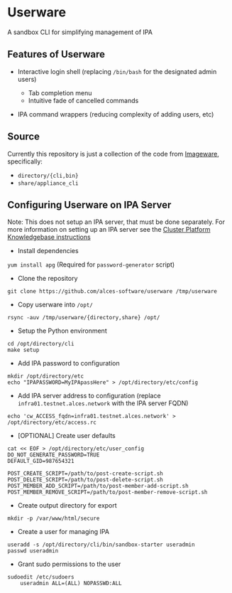 # Userware
A sandbox CLI for simplifying management of IPA

## Features of Userware

- Interactive login shell (replacing `/bin/bash` for the designated admin users)

  - Tab completion menu
  - Intuitive fade of cancelled commands

- IPA command wrappers (reducing complexity of adding users, etc)

## Source

Currently this repository is just a collection of the code from [Imageware](https://github.com/alces-software/imageware), specifically:

- `directory/{cli,bin}`
- `share/appliance_cli`

## Configuring Userware on IPA Server

Note: This does not setup an IPA server, that must be done separately. For more information on setting up an IPA server see the [Cluster Platform Knowledgebase instructions](http://cluster-platform-knowledgebase.readthedocs.io/en/latest/user-management/user-management-guidelines.html#ipa-server-setup)

- Install dependencies

`yum install apg` (Required for `password-generator` script)

- Clone the repository

```
git clone https://github.com/alces-software/userware /tmp/userware
```

- Copy userware into `/opt/`

```
rsync -auv /tmp/userware/{directory,share} /opt/
```

- Setup the Python environment

```
cd /opt/directory/cli
make setup
```

- Add IPA password to configuration

```
mkdir /opt/directory/etc
echo "IPAPASSWORD=MyIPApassHere" > /opt/directory/etc/config
```

- Add IPA server address to configuration (replace `infra01.testnet.alces.network` with the IPA server FQDN)

```
echo 'cw_ACCESS_fqdn=infra01.testnet.alces.network' > /opt/directory/etc/access.rc
```

- [OPTIONAL] Create user defaults

```
cat << EOF > /opt/directory/etc/user_config
DO_NOT_GENERATE_PASSWORD=TRUE
DEFAULT_GID=987654321

POST_CREATE_SCRIPT=/path/to/post-create-script.sh
POST_DELETE_SCRIPT=/path/to/post-delete-script.sh
POST_MEMBER_ADD_SCRIPT=/path/to/post-member-add-script.sh
POST_MEMBER_REMOVE_SCRIPT=/path/to/post-member-remove-script.sh
```

- Create output directory for export

```
mkdir -p /var/www/html/secure
```

- Create a user for managing IPA

```
useradd -s /opt/directory/cli/bin/sandbox-starter useradmin
passwd useradmin
```

- Grant sudo permissions to the user

```
sudoedit /etc/sudoers
    useradmin ALL=(ALL) NOPASSWD:ALL
```
